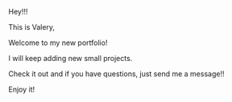 Hey!!! 

This is Valery, 

Welcome to my new portfolio! 

I will keep adding new small projects. 

Check it out and if you have questions, just send me a message!!

Enjoy it!